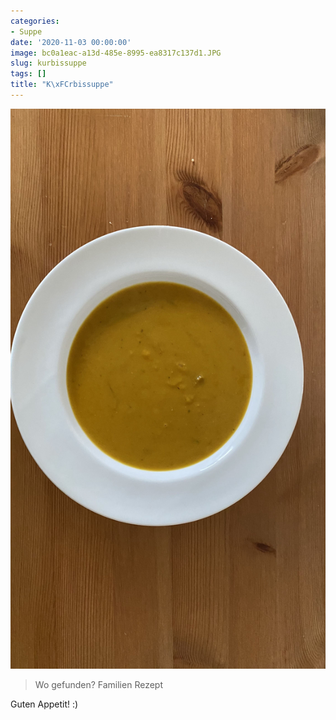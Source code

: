 ```yaml
---
categories:
- Suppe
date: '2020-11-03 00:00:00'
image: bc0a1eac-a13d-485e-8995-ea8317c137d1.JPG
slug: kurbissuppe
tags: []
title: "K\xFCrbissuppe"
---
```



![Foto 1](IMG_1183.JPEG)

> Wo gefunden? Familien Rezept

Guten Appetit! :)